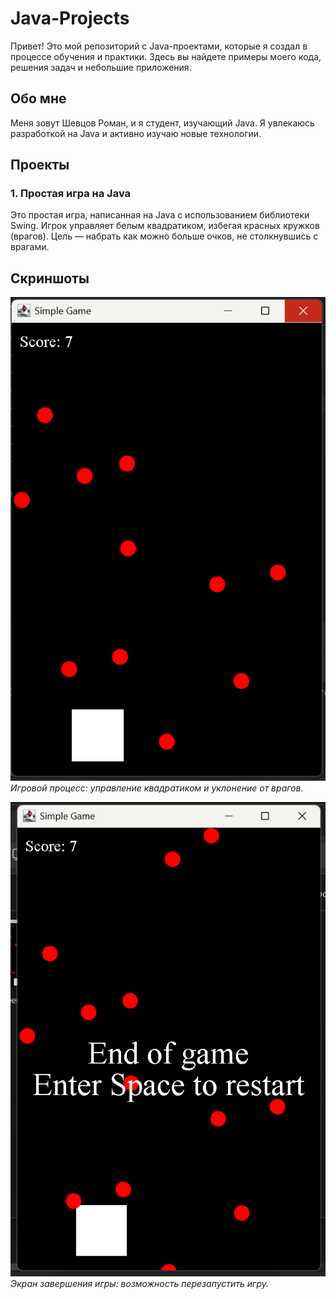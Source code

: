 # Java-Projects

Привет! Это мой репозиторий с Java-проектами, которые я создал в процессе обучения и практики. Здесь вы найдете примеры моего кода, решения задач и небольшие приложения.

## Обо мне
Меня зовут Шевцов Роман, и я студент, изучающий Java. Я увлекаюсь разработкой на Java и активно изучаю новые технологии.

## Проекты
### 1. Простая игра на Java

Это простая игра, написанная на Java с использованием библиотеки Swing. Игрок управляет белым квадратиком, избегая красных кружков (врагов). Цель — набрать как можно больше очков, не столкнувшись с врагами.

## Скриншоты
![Игровой процесс](project1/screenshots/screenshotgame1.png)
*Игровой процесс: управление квадратиком и уклонение от врагов.*

![Экран завершения](project1/screenshots/screenshotgame2.png)
*Экран завершения игры: возможность перезапустить игру.*
